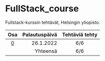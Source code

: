 # FullStack_course
Fullstack-kurssin tehtävät, Helsingin yliopisto.  

| Osa | Palautuspäivä | Tehtäviä tehty |
|:---:|--------------:|:--------------:|
|[0](https://github.com/MelDv/FullStack_course/tree/main/osa0) | 26.1.2022 | 6/6 
|| Yhteensä | 6/6 |
